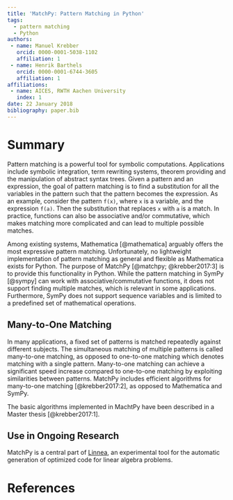 ```yaml
---
title: 'MatchPy: Pattern Matching in Python'
tags:
  - pattern matching
  - Python
authors:
 - name: Manuel Krebber
   orcid: 0000-0001-5038-1102
   affiliation: 1
 - name: Henrik Barthels
   orcid: 0000-0001-6744-3605
   affiliation: 1
affiliations:
 - name: AICES, RWTH Aachen University
   index: 1
date: 22 January 2018
bibliography: paper.bib
---
```


# Summary

Pattern matching is a powerful tool for symbolic computations. Applications include symbolic integration, term rewriting systems, theorem providing and the manipulation of abstract syntax trees. Given a pattern and an expression, the goal of pattern matching is to find a substitution for all the variables in the pattern such that the pattern becomes the expression. As an example, consider the pattern `f(x)`, where `x` is a variable, and the expression `f(a)`. Then the substitution that replaces `x` with `a` is a match. In practice, functions can also be associative and/or commutative, which makes matching more complicated and can lead to multiple possible matches. 

Among existing systems, Mathematica [@mathematica] arguably offers the most expressive pattern matching. Unfortunately, no lightweight implementation of pattern matching as general and flexible as Mathematica exists for Python. The purpose of MatchPy [@matchpy; @krebber2017:3] is to provide this functionality in Python. While the pattern matching in SymPy [@sympy] can work with associative/commutative functions, it does not support finding multiple matches, which is relevant in some applications. Furthermore, SymPy does not support sequence variables and is limited to a predefined set of mathematical operations.

## Many-to-One Matching

In many applications, a fixed set of patterns is matched repeatedly against different subjects. The simultaneous matching of multiple patterns is called many-to-one matching, as opposed to one-to-one matching which denotes matching with a single pattern. Many-to-one matching can achieve a significant speed increase compared to one-to-one matching by exploiting similarities between patterns. MatchPy includes efficient algorithms for many-to-one matching [@krebber2017:2], as opposed to Mathematica and SymPy.

The basic algorithms implemented in MachtPy have been described in a Master thesis [@krebber2017:1].

## Use in Ongoing Research

MatchPy is a central part of [Linnea](https://github.com/henrik227/linnea), an experimental tool for the automatic generation of optimized code for linear algebra problems.


# References
